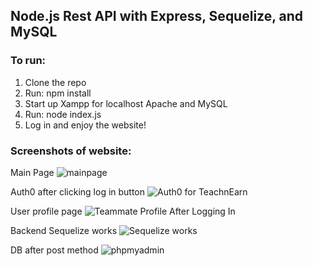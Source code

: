 ## Node.js Rest API with Express, Sequelize, and MySQL

### To run:
1. Clone the repo
2. Run: npm install
3. Start up Xampp for localhost Apache and MySQL
4. Run: node index.js
5. Log in and enjoy the website!

### Screenshots of website:

Main Page
![mainpage](https://user-images.githubusercontent.com/68924449/117736274-39b88600-b1c5-11eb-9db5-e254fb40af2a.PNG)

Auth0 after clicking log in button
![Auth0 for TeachnEarn](https://user-images.githubusercontent.com/68924449/117736295-4210c100-b1c5-11eb-8c92-ae772df15ba8.PNG)

User profile page
![Teammate Profile After Logging In](https://user-images.githubusercontent.com/68924449/117736318-4a68fc00-b1c5-11eb-87fd-a6d077cc3990.PNG)

Backend Sequelize works
![Sequelize works](https://user-images.githubusercontent.com/68924449/117736337-51900a00-b1c5-11eb-88e3-70a5895e7d8e.PNG)

DB after post method
![phpmyadmin](https://user-images.githubusercontent.com/68924449/117736367-666c9d80-b1c5-11eb-87f8-89cce5971216.PNG)
